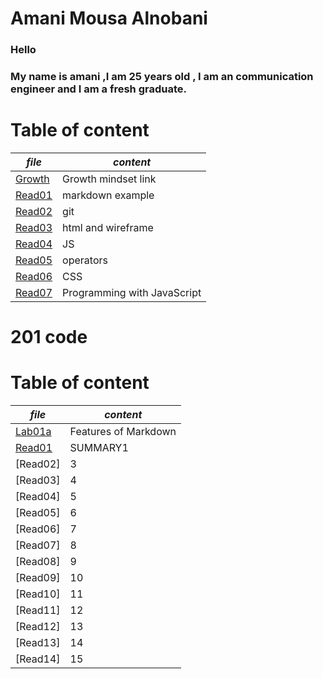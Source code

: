 # **Amani Mousa Alnobani**

### Hello 
### My name is amani ,I am 25 years old , I am an communication engineer and I am a fresh graduate.

# **Table of content**

| *file*      | *content* |
| ----------- | ----------- |
| [Growth](https://amani-alnobani.github.io/reading-notes/Growthmindset)| Growth mindset link |
|[Read01](https://amani-alnobani.github.io/reading-notes/Read01) | markdown example |
|[Read02](https://amani-alnobani.github.io/reading-notes/Read02) | git |
|[Read03](https://amani-alnobani.github.io/reading-notes/Read03) | html and wireframe |
|[Read04](https://amani-alnobani.github.io/reading-notes/Read04) | JS |
|[Read05](https://amani-alnobani.github.io/reading-notes/Read05) | operators |
|[Read06](https://amani-alnobani.github.io/reading-notes/Read06) | CSS |
|[Read07](https://amani-alnobani.github.io/reading-notes/Read07) | Programming with JavaScript |


# 201 code

# **Table of content**

| *file*      | *content* |
| ----------- | ----------- |
|[Lab01a]( https://amani-alnobani.github.io/ReadingNote201/lab01a)| Features of Markdown |
|[Read01](https://amani-alnobani.github.io/reading-notes/201Read01) | SUMMARY1 |
|[Read02] | 3 |
|[Read03] | 4 |
|[Read04] | 5 |
|[Read05] | 6 |
|[Read06] | 7 |
|[Read07] | 8 |
|[Read08] | 9 |
|[Read09] | 10 |
|[Read10] | 11 |
|[Read11] | 12 |
|[Read12] | 13 |
|[Read13] | 14 |
|[Read14] | 15 |